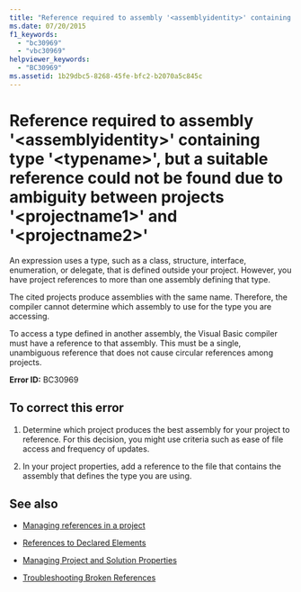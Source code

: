 ```yaml
---
title: "Reference required to assembly '<assemblyidentity>' containing type '<typename>', but a suitable reference could not be found due to ambiguity between projects '<projectname1>' and '<projectname2>'"
ms.date: 07/20/2015
f1_keywords: 
  - "bc30969"
  - "vbc30969"
helpviewer_keywords: 
  - "BC30969"
ms.assetid: 1b29dbc5-8268-45fe-bfc2-b2070a5c845c
---
```

# Reference required to assembly '\<assemblyidentity>' containing type '\<typename>', but a suitable reference could not be found due to ambiguity between projects '\<projectname1>' and '\<projectname2>'
An expression uses a type, such as a class, structure, interface, enumeration, or delegate, that is defined outside your project. However, you have project references to more than one assembly defining that type.  
  
 The cited projects produce assemblies with the same name. Therefore, the compiler cannot determine which assembly to use for the type you are accessing.  
  
 To access a type defined in another assembly, the Visual Basic compiler must have a reference to that assembly. This must be a single, unambiguous reference that does not cause circular references among projects.  
  
 **Error ID:** BC30969  
  
## To correct this error  
  
1. Determine which project produces the best assembly for your project to reference. For this decision, you might use criteria such as ease of file access and frequency of updates.  
  
2. In your project properties, add a reference to the file that contains the assembly that defines the type you are using.  
  
## See also

- [Managing references in a project](/visualstudio/ide/managing-references-in-a-project)
- [References to Declared Elements](../../programming-guide/language-features/declared-elements/references-to-declared-elements.md)

- [Managing Project and Solution Properties](/visualstudio/ide/managing-project-and-solution-properties)
- [Troubleshooting Broken References](/visualstudio/ide/troubleshooting-broken-references)
